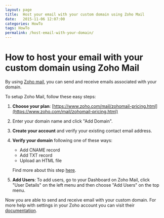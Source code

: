 ```yaml
---
layout: page
title:  Host your email with your custom domain using Zoho Mail
date:   2015-11-06 12:07:00
categories: HowTo
tags: HowTo
permalink: /host-email-with-your-domain/
---
```

# How to host your email with your custom domain using Zoho Mail

By using [Zoho mail](https://www.zoho.com/mail/), you can send and receive emails associated with your domain.

To setup Zoho Mail, follow these easy steps:

1. **Choose your plan**: [https://www.zoho.com/mail/zohomail-pricing.html](https://www.zoho.com/mail/zohomail-pricing.html)
2. Enter your domain name and click "Add Domain".
3. **Create your account** and verify your existing contact email address.
4. **Verify your domain** following one of these ways:

	- Add CNAME record
	- Add TXT record
	- Upload an HTML file

	Find more about this step [here](https://www.zoho.com/mail/help/adminconsole/domain-verification.html).

5. **Add Users**: To add users, go to your Dashboard on Zoho Mail, click "User Details" on the left menu and then choose "Add Users" on the top menu.

Now you are able to send and receive email with your custom domain. For more help with settings in your Zoho account you can visit their [documentation](https://www.zoho.com/mail/help/).


